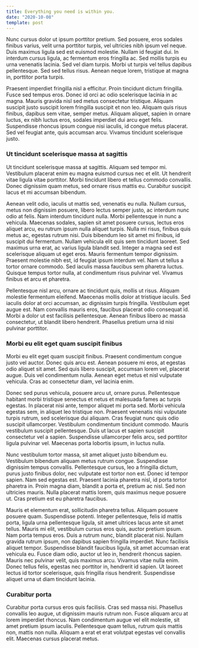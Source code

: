 ```yaml
---
title: Everything you need is within you.
date: "2020-10-08"
template: post
---
```


Nunc cursus dolor ut ipsum porttitor pretium. Sed posuere, eros sodales finibus varius, velit urna porttitor turpis, vel ultricies nibh ipsum vel neque. Duis maximus ligula sed est euismod molestie. Nullam id feugiat dui. In interdum cursus ligula, ac fermentum eros fringilla ac. Sed mollis turpis eu urna venenatis lacinia. Sed vel diam turpis. Morbi ut turpis vel tellus dapibus pellentesque. Sed sed tellus risus. Aenean neque lorem, tristique at magna in, porttitor porta turpis.

Praesent imperdiet fringilla nisl a efficitur. Proin tincidunt dictum fringilla. Fusce sed tempus eros. Donec id orci ac odio scelerisque lacinia in ac magna. Mauris gravida nisl sed metus consectetur tristique. Aliquam suscipit justo suscipit lorem fringilla suscipit et non leo. Aliquam quis risus finibus, dapibus sem vitae, semper metus. Aliquam aliquet, sapien in ornare luctus, ex nibh luctus eros, sodales imperdiet dui arcu eget felis. Suspendisse rhoncus ipsum congue nisi iaculis, id congue metus placerat. Sed vel feugiat ante, quis accumsan arcu. Vivamus tincidunt scelerisque justo.

### Ut tincidunt scelerisque massa at sagittis
Ut tincidunt scelerisque massa at sagittis. Aliquam sed tempor mi. Vestibulum placerat enim eu magna euismod cursus nec et elit. Ut hendrerit vitae ligula vitae porttitor. Morbi tincidunt libero et tellus commodo convallis. Donec dignissim quam metus, sed ornare risus mattis eu. Curabitur suscipit lacus et mi accumsan bibendum.

Aenean velit odio, iaculis ut mattis sed, venenatis eu nulla. Nullam cursus, metus non dignissim posuere, libero lectus semper justo, ac interdum nunc odio at felis. Nam interdum tincidunt nulla. Morbi pellentesque in nunc a vehicula. Maecenas sodales, sapien sit amet posuere cursus, lectus eros aliquet arcu, eu rutrum ipsum nulla aliquet turpis. Nulla mi risus, finibus quis metus ac, egestas rutrum nisi. Duis bibendum leo sit amet mi finibus, id suscipit dui fermentum. Nullam vehicula elit quis sem tincidunt laoreet. Sed maximus urna erat, ac varius ligula blandit sed. Integer a magna sed est scelerisque aliquam ut eget eros. Mauris fermentum tempor dignissim. Praesent molestie nibh est, id feugiat ipsum interdum vel. Nam ut tellus a tortor ornare commodo. Sed iaculis massa faucibus sem pharetra luctus. Quisque tempus tortor nulla, at condimentum risus pulvinar vel. Vivamus finibus et arcu et pharetra.

Pellentesque nisl arcu, ornare ac tincidunt quis, mollis ut risus. Aliquam molestie fermentum eleifend. Maecenas mollis dolor at tristique iaculis. Sed iaculis dolor at orci accumsan, ac dignissim turpis fringilla. Vestibulum eget augue est. Nam convallis mauris eros, faucibus placerat odio consequat id. Morbi a dolor ut est facilisis pellentesque. Aenean finibus libero ac massa consectetur, ut blandit libero hendrerit. Phasellus pretium urna id nisi pulvinar porttitor.

### Morbi eu elit eget quam suscipit finibus
Morbi eu elit eget quam suscipit finibus. Praesent condimentum congue justo vel auctor. Donec quis arcu est. Aenean posuere mi eros, at egestas odio aliquet sit amet. Sed quis libero suscipit, accumsan lorem vel, placerat augue. Duis vel condimentum nulla. Aenean eget metus et nisl vulputate vehicula. Cras ac consectetur diam, vel lacinia enim.

Donec sed purus vehicula, posuere arcu ut, ornare purus. Pellentesque habitant morbi tristique senectus et netus et malesuada fames ac turpis egestas. In placerat nisi ante, tempor aliquet mi porta sed. Morbi vehicula egestas sem, in aliquet leo tristique non. Praesent venenatis nisi vulputate turpis rutrum, sed scelerisque dui aliquam. Cras feugiat nunc quis odio suscipit ullamcorper. Vestibulum condimentum tincidunt commodo. Mauris vestibulum suscipit pellentesque. Duis ut lacus et sapien suscipit consectetur vel a sapien. Suspendisse ullamcorper felis arcu, sed porttitor ligula pulvinar vel. Maecenas porta lobortis ipsum, in luctus nulla.

Nunc vestibulum tortor massa, sit amet aliquet justo bibendum eu. Vestibulum bibendum aliquam metus rutrum congue. Suspendisse dignissim tempus convallis. Pellentesque cursus, leo a fringilla dictum, purus justo finibus dolor, nec vulputate est tortor non est. Donec id tempor sapien. Nam sed egestas est. Praesent lacinia pharetra nisl, id porta tortor pharetra in. Proin magna diam, blandit a porta et, pretium ac nisl. Sed non ultricies mauris. Nulla placerat mattis lorem, quis maximus neque posuere ut. Cras pretium est eu pharetra faucibus.

Mauris et elementum erat, sollicitudin pharetra tellus. Aliquam posuere posuere quam. Suspendisse potenti. Integer pellentesque, felis id mattis porta, ligula urna pellentesque ligula, sit amet ultrices lacus ante sit amet tellus. Mauris mi elit, vestibulum cursus eros quis, auctor pretium ipsum. Nam porta tempus eros. Duis a rutrum nunc, blandit placerat nisi. Nullam gravida rutrum ipsum, non dapibus sapien fringilla imperdiet. Nunc facilisis aliquet tempor. Suspendisse blandit faucibus ligula, sit amet accumsan erat vehicula eu. Fusce diam odio, auctor ut leo in, hendrerit rhoncus sapien. Mauris nec pulvinar velit, quis maximus arcu. Vivamus vitae nulla enim. Donec tellus felis, egestas nec porttitor in, hendrerit id sapien. Ut laoreet lectus id tortor scelerisque, quis fringilla risus hendrerit. Suspendisse aliquet urna ut diam tincidunt lacinia.

### Curabitur porta
Curabitur porta cursus eros quis facilisis. Cras sed massa nisi. Phasellus convallis leo augue, ut dignissim mauris rutrum non. Fusce aliquam arcu at lorem imperdiet rhoncus. Nam condimentum augue vel elit molestie, sit amet pretium ipsum iaculis. Pellentesque quam tellus, rutrum quis mattis non, mattis non nulla. Aliquam a erat et erat volutpat egestas vel convallis elit. Maecenas cursus placerat metus.